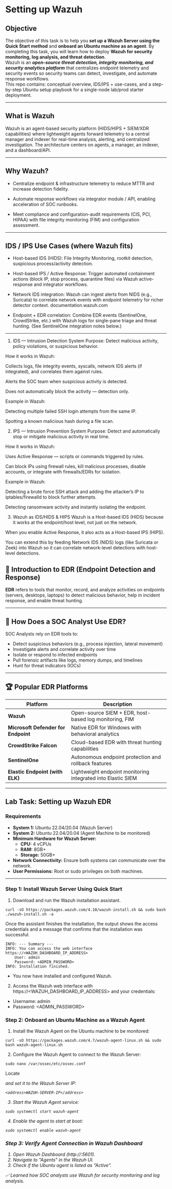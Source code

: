# **Setting up Wazuh**

## **Objective**  
The objective of this task is to help you **set up a Wazuh Server using the Quick Start method** and **onboard an Ubuntu machine as an agent**. By completing this task, you will learn how to deploy **Wazuh for security monitoring, log analysis, and threat detection**.  
Wazuh is an ***open-source threat detection, integrity monitoring, and security analytics platform*** that centralizes endpoint telemetry and security events so security teams can detect, investigate, and automate response workflows.  
This repo contains: conceptual overview, IDS/IPS + use-cases, and a step-by-step Ubuntu setup playbook for a single-node lab/prod starter deployment.

---
## **What is Wazuh**  
Wazuh is an agent-based security platform (HIDS/HIPS + SIEM/XDR capabilities) where lightweight agents forward telemetry to a central manager and indexer for real-time analysis, alerting, and centralized investigation. The architecture centers on agents, a manager, an indexer, and a dashboard/API.

---

## **Why Wazuh?**  
- Centralize endpoint & infrastructure telemetry to reduce MTTR and increase detection fidelity.

- Automate response workflows via integrator module / API, enabling acceleration of SOC runbooks.

- Meet compliance and configuration-audit requirements (CIS, PCI, HIPAA) with file integrity monitoring (FIM) and configuration assessment. 

---

## **IDS / IPS Use Cases** (where Wazuh fits)
- Host-based IDS (HIDS): File Integrity Monitoring, rootkit detection, suspicious process/activity detection.

- Host-based IPS / Active Response: Trigger automated containment actions (block IP, stop process, quarantine files) via Wazuh active-response and integrator workflows.

- Network IDS integration: Wazuh can ingest alerts from NIDS (e.g., Suricata) to correlate network events with endpoint telemetry for richer detector context. 
documentation.wazuh.com

- Endpoint + EDR correlation: Combine EDR events (SentinelOne, CrowdStrike, etc.) with Wazuh logs for single-pane triage and threat hunting. (See SentinelOne integration notes below.) 

---

1. IDS — Intrusion Detection System
Purpose: Detect malicious activity, policy violations, or suspicious behavior.

How it works in Wazuh:

Collects logs, file integrity events, syscalls, network IDS alerts (if integrated), and correlates them against rules.

Alerts the SOC team when suspicious activity is detected.

Does not automatically block the activity — detection only.

Example in Wazuh:

Detecting multiple failed SSH login attempts from the same IP.

Spotting a known malicious hash during a file scan.

2. IPS — Intrusion Prevention System
Purpose: Detect and automatically stop or mitigate malicious activity in real time.

How it works in Wazuh:

Uses Active Response — scripts or commands triggered by rules.

Can block IPs using firewall rules, kill malicious processes, disable accounts, or integrate with firewalls/EDRs for isolation.

Example in Wazuh:

Detecting a brute force SSH attack and adding the attacker’s IP to iptables/firewalld to block further attempts.

Detecting ransomware activity and instantly isolating the endpoint.

3. Wazuh as IDS/HIDS & HIPS
Wazuh is a Host-based IDS (HIDS) because it works at the endpoint/host level, not just on the network.

When you enable Active Response, it also acts as a Host-based IPS (HIPS).

You can extend this by feeding Network IDS (NIDS) logs (like Suricata or Zeek) into Wazuh so it can correlate network-level detections with host-level detections.


## 🧠 **Introduction to EDR (Endpoint Detection and Response)**

**EDR** refers to tools that monitor, record, and analyze activities on endpoints (servers, desktops, laptops) to detect malicious behavior, help in incident response, and enable threat hunting.

---

## 🔎 **How Does a SOC Analyst Use EDR?**

SOC Analysts rely on EDR tools to:
- Detect suspicious behaviors (e.g., process injection, lateral movement)
- Investigate alerts and correlate activity over time
- Isolate or respond to infected endpoints
- Pull forensic artifacts like logs, memory dumps, and timelines
- Hunt for threat indicators (IOCs)

---

## 🏆 **Popular EDR Platforms**

| Platform           | Description                                              |
|--------------------|----------------------------------------------------------|
| **Wazuh**           | Open-source SIEM + EDR, host-based log monitoring, FIM   |
| **Microsoft Defender for Endpoint** | Native EDR for Windows with behavioral analytics   |
| **CrowdStrike Falcon**   | Cloud-based EDR with threat hunting capabilities     |
| **SentinelOne**     | Autonomous endpoint protection and rollback features     |
| **Elastic Endpoint (with ELK)** | Lightweight endpoint monitoring integrated into Elastic SIEM |

---

## **Lab Task: Setting up Wazuh EDR**  

### **Requirements**  
- **System 1:** Ubuntu 22.04/20.04 (Wazuh Server)  
- **System 2:** Ubuntu 22.04/20.04 (Agent Machine to be monitored)  
- **Minimum Hardware for Wazuh Server:**  
  - **CPU:** 4 vCPUs  
  - **RAM:** 8GB+  
  - **Storage:** 50GB+  
- **Network Connectivity:** Ensure both systems can communicate over the network.  
- **User Permissions:** Root or sudo privileges on both machines.  

---

### **Step 1: Install Wazuh Server Using Quick Start**
1. Download and run the Wazuh installation assistant.
```
curl -sO https://packages.wazuh.com/4.10/wazuh-install.sh && sudo bash ./wazuh-install.sh -a
```
Once the assistant finishes the installation, the output shows the access credentials and a message that confirms that the installation was successful.

```
INFO: --- Summary ---
INFO: You can access the web interface https://<WAZUH_DASHBOARD_IP_ADDRESS>
    User: admin
    Password: <ADMIN_PASSWORD>
INFO: Installation finished.
```
- You now have installed and configured Wazuh.

2. Access the Wazuh web interface with https://<WAZUH_DASHBOARD_IP_ADDRESS> and your credentials:

- Username: admin
- Password: <ADMIN_PASSWORD>

### Step 2: Onboard an Ubuntu Machine as a Wazuh Agent
1. Install the Wazuh Agent on the Ubuntu machine to be monitored:

```
curl -sO https://packages.wazuh.com/4.7/wazuh-agent-linux.sh && sudo bash wazuh-agent-linux.sh
```
2. Configure the Wazuh Agent to connect to the Wazuh Server:

```
sudo nano /var/ossec/etc/ossec.conf
```
Locate <address> and set it to the Wazuh Server IP:
```
<address>WAZUH-SERVER-IP</address>
```
3. Start the Wazuh Agent service:

```
sudo systemctl start wazuh-agent
```
4. Enable the agent to start at boot:

```
sudo systemctl enable wazuh-agent
```

### Step 3: Verify Agent Connection in Wazuh Dashboard
1. Open Wazuh Dashboard (http://<Wazuh-Server-IP>:5601).
2. Navigate to "Agents" in the Wazuh UI.
3. Check if the Ubuntu agent is listed as "Active".

✅ Learned how SOC analysts use Wazuh for security monitoring and log analysis.    

